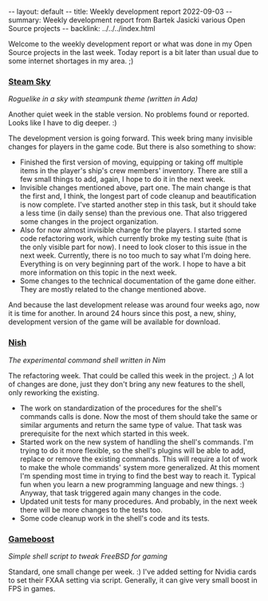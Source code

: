 -- layout: default
-- title: Weekly development report 2022-09-03
-- summary: Weekly development report from Bartek Jasicki various Open Source projects
-- backlink: ../../../index.html

Welcome to the weekly development report or what was done in my Open Source
projects in the last week. Today report is a bit later than usual due to some
internet shortages in my area. ;)

### [Steam Sky](https://www.laeran.pl/repositories/steamsky)

*Roguelike in a sky with steampunk theme (written in Ada)*

Another quiet week in the stable version. No problems found or reported. Looks
like I have to dig deeper. :)

The development version is going forward. This week bring many invisible
changes for players in the game code. But there is also something to show:

* Finished the first version of moving, equipping or taking off multiple items
  in the player's ship's crew members' inventory. There are still a few small
  things to add, again, I hope to do it in the next week.
* Invisible changes mentioned above, part one. The main change is that the
  first and, I think, the longest part of code cleanup and beautification is
  now complete. I've started another step in this task, but it should take a
  less time (in daily sense) than the previous one. That also triggered some
  changes in the project organization.
* Also for now almost invisible change for the players. I started some code
  refactoring work, which currently broke my testing suite (that is the only
  visible part for now). I need to look closer to this issue in the next week.
  Currently, there is no too much to say what I'm doing here. Everything is on
  very beginning part of the work. I hope to have a bit more information on
  this topic in the next week.
* Some changes to the technical documentation of the game done either. They
  are mostly related to the change mentioned above.

And because the last development release was around four weeks ago, now it is
time for another. In around 24 hours since this post, a new, shiny,
development version of the game will be available for download.

### [Nish](https://www.laeran.pl/repositories/nish)

*The experimental command shell written in Nim*

The refactoring week. That could be called this week in the project. ;) A lot
of changes are done, just they don't bring any new features to the shell, only
reworking the existing.

* The work on standardization of the procedures for the shell's commands calls
  is done. Now the most of them should take the same or similar arguments and
  return the same type of value. That task was prerequisite for the next which
  started in this week.
* Started work on the new system of handling the shell's commands. I'm trying
  to do it more flexible, so the shell's plugins will be able to add, replace or
  remove the existing commands. This will require a lot of work to make the
  whole commands' system more generalized. At this moment I'm spending
  most time in trying to find the best way to reach it. Typical fun when you
  learn a new programming language and new things. :) Anyway, that task
  triggered again many changes in the code.
* Updated unit tests for many procedures. And probably, in the next week there
  will be more changes to the tests too.
* Some code cleanup work in the shell's code and its tests.

### [Gameboost](https://www.laeran.pl/repositories/gameboost)

*Simple shell script to tweak FreeBSD for gaming*

Standard, one small change per week. :) I've added setting for Nvidia cards to
set their FXAA setting via script. Generally, it can give very small boost in
FPS in games.
